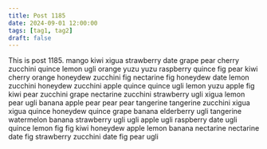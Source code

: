 ```yaml
---
title: Post 1185
date: 2024-09-01 12:00:00
tags: [tag1, tag2]
draft: false
---
```

This is post 1185.
mango
kiwi
xigua
strawberry
date
grape
pear
cherry
zucchini
quince
lemon
ugli
orange
yuzu
yuzu
raspberry
quince
fig
pear
kiwi
cherry
orange
honeydew
zucchini
fig
nectarine
fig
honeydew
date
lemon
zucchini
honeydew
zucchini
apple
quince
quince
ugli
lemon
yuzu
apple
fig
kiwi
pear
zucchini
grape
nectarine
zucchini
strawberry
ugli
xigua
lemon
pear
ugli
banana
apple
pear
pear
pear
tangerine
tangerine
zucchini
xigua
xigua
quince
honeydew
quince
grape
banana
elderberry
ugli
tangerine
watermelon
banana
strawberry
ugli
ugli
apple
ugli
raspberry
date
ugli
quince
lemon
fig
fig
kiwi
honeydew
apple
lemon
banana
nectarine
nectarine
date
fig
strawberry
zucchini
date
fig
pear
ugli
